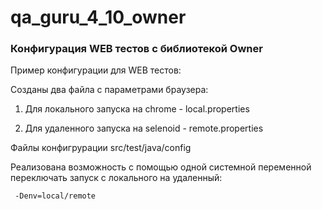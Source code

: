 # qa_guru_4_10_owner

### Конфигурация WEB тестов c библиотекой Owner

Пример конфигурации для WEB тестов:

Созданы два файла c параметрами браузера:

1. Для локального запуска на chrome - local.properties

2. Для удаленного запуска на selenoid - remote.properties

Файлы конфигрурации src/test/java/config

Реализована возможность с помощью одной системной переменной переключать запуск с локального на удаленный:
````
 -Denv=local/remote
````